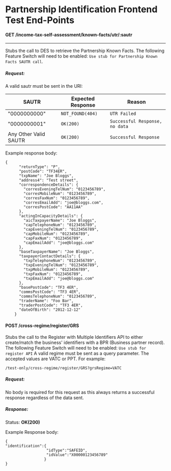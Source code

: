 # Partnership Identification Frontend Test End-Points

#### GET /income-tax-self-assessment/known-facts/utr/:sautr

---
Stubs the call to DES to retrieve the Partnership Known Facts. The following Feature Switch will need to be enabled: `Use stub for Partnership Known Facts SAUTR call`.

##### Request:
A valid sautr must be sent in the URI:

SAUTR                | Expected Response                       | Reason
---------------------|-----------------------------------------|------------------------------
"0000000000"         | ```NOT_FOUND(404)```                    | ```UTR Failed```
"0000000001"         | ```OK(200)```                           |  ```Successful Response, no data```
Any Other Valid SAUTR| ```OK(200)```                           |  ```Successful Response```


Example response body:

```
{
      "returnType": "P",
      "postCode": "TF34ER",
      "txpName": "Joe Bloggs",
      "address4": "Test street",
      "correspondenceDetails": {
        "corresEveningTelNum": "0123456789",
        "corresMobileNum": "0123456789",
        "corresFaxNum": "0123456789",
        "corresEmailAdd": "joe@bloggs.com",
        "corresPostCode": "AA11AA"
      },
      "actingInCapacityDetails": {
        "aicTaxpayerName": "Joe Bloggs",
        "capTelephoneNum": "0123456789",
        "capEveningTelNum": "0123456789",
        "capMobileNum": "0123456789",
        "capFaxNum": "0123456789",
        "capEmailAdd": "joe@bloggs.com"
      },
      "baseTaxpayerName": "Joe Bloggs",
      "taxpayerContactDetails": {
        "txpTelephoneNum": "0123456789",
        "txpEveningTelNum": "0123456789",
        "txpMobileNum": "0123456789",
        "txpFaxNum": "0123456789",
        "txpEmailAdd": "joe@bloggs.com"
      },
      "basePostCode": "TF3 4ER",
      "commsPostCode": "TF3 4ER",
      "commsTelephoneNum": "0123456789",
      "traderName": "Foo Bar",
      "traderPostCode": "TF3 4ER",
      "dateOfBirth": "2012-12-12"
    }
```

#### POST /cross-regime/register/GRS

Stubs the call to the Register with Multiple Identifiers API to either create/match the business' identifiers with a BPR (Business partner record). The following Feature Switch will need to be enabled: `Use stub for register API`
A valid regime must be sent as a query parameter. The accepted values are VATC or PPT. For example:

```
/test-only/cross-regime/register/GRS?grsRegime=VATC
```

##### Request:

No body is required for this request as this always returns a successful response regardless of the data sent.

##### Response:
Status: **OK(200)**

Example Response body: 

```
{
"identification":{
                  "idType":"SAFEID",
                  "idValue":"X00000123456789"
                 }
}
```